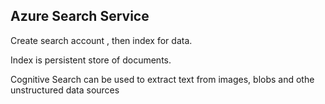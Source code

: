 ## Azure Search Service

Create search account , then index for data.

Index is persistent store of documents.

Cognitive Search can be used to extract text from images, blobs and othe unstructured data sources
